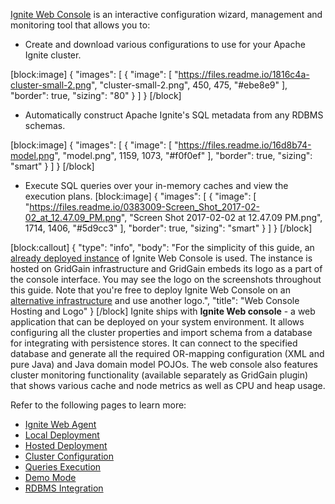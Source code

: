 [Ignite Web Console](https://ignite.apache.org/addons.html#web-console) is an interactive configuration wizard, management and monitoring tool that allows you to:
* Create and download various configurations to use for your Apache Ignite cluster.

[block:image]
{
  "images": [
    {
      "image": [
        "https://files.readme.io/1816c4a-cluster-small-2.png",
        "cluster-small-2.png",
        450,
        475,
        "#ebe8e9"
      ],
      "border": true,
      "sizing": "80"
    }
  ]
}
[/block]
* Automatically construct Apache Ignite's SQL metadata from any RDBMS schemas.

[block:image]
{
  "images": [
    {
      "image": [
        "https://files.readme.io/16d8b74-model.png",
        "model.png",
        1159,
        1073,
        "#f0f0ef"
      ],
      "border": true,
      "sizing": "smart"
    }
  ]
}
[/block]
* Execute SQL queries over your in-memory caches and view the execution plans.
[block:image]
{
  "images": [
    {
      "image": [
        "https://files.readme.io/0383009-Screen_Shot_2017-02-02_at_12.47.09_PM.png",
        "Screen Shot 2017-02-02 at 12.47.09 PM.png",
        1714,
        1406,
        "#5d9cc3"
      ],
      "border": true,
      "sizing": "smart"
    }
  ]
}
[/block]

[block:callout]
{
  "type": "info",
  "body": "For the simplicity of this guide, an [already deployed instance](https://console.gridgain.com) of Ignite Web Console is used. The instance is hosted on GridGain infrastructure and GridGain embeds its logo as a part of the console interface. You may see the logo on the screenshots throughout this guide. Note that you're free to deploy Ignite Web Console on an [alternative infrastructure](doc:local-deployment) and use another logo.",
  "title": "Web Console Hosting and Logo"
}
[/block]
Ignite ships with **Ignite Web console** - a web application that can be deployed on your system environment. It allows configuring all the cluster properties and import schema from a database for integrating with persistence stores. It can connect to the specified database and generate all the required OR-mapping configuration (XML and pure Java) and Java domain model POJOs. The web console also features cluster monitoring functionality (available separately as GridGain plugin) that shows various cache and node metrics as well as CPU and heap usage. 

Refer to the following pages to learn more:

* [Ignite Web Agent](doc:web-agent) 
* [Local Deployment](doc:local-deployment)
* [Hosted Deployment](doc:hosted-deployment) 
* [Cluster Configuration](doc:webconsole-cluster-configuration) 
* [Queries Execution](doc:webconsole-queries-execution) 
* [Demo Mode](doc:demo-mode) 
* [RDBMS Integration](https://apacheignite-mix.readme.io/docs/web-console)